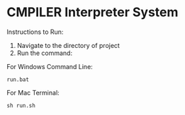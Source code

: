 # CMPILER Interpreter System

Instructions to Run:

1. Navigate to the directory of project
2. Run the command: 

For Windows Command Line:
```
run.bat
```

For Mac Terminal:
```
sh run.sh
```
